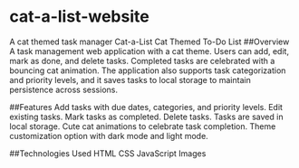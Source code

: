# cat-a-list-website
A cat themed task manager 
Cat-a-List
Cat Themed To-Do List ##Overview A task management web application with a cat theme. Users can add, edit, mark as done, and delete tasks. Completed tasks are celebrated with a bouncing cat animation. The application also supports task categorization and priority levels, and it saves tasks to local storage to maintain persistence across sessions.

##Features Add tasks with due dates, categories, and priority levels. Edit existing tasks. Mark tasks as completed. Delete tasks. Tasks are saved in local storage. Cute cat animations to celebrate task completion. Theme customization option with dark mode and light mode.

##Technologies Used HTML CSS JavaScript Images
